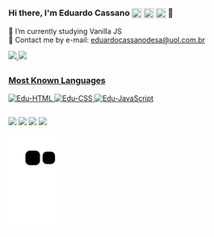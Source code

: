 ### Hi there, I'm Eduardo Cassano <img align="center" width="20rem" height="20rem" src="https://img.icons8.com/color/48/000000/portugal.png"/> <img align="center" width="20rem" height="20rem" src="https://img.icons8.com/color/48/000000/great-britain.png"/> <img align="center" width="20rem" height="20rem" src="https://img.icons8.com/color/48/000000/italy.png"/> 👋

🌱 I’m currently studying Vanilla JS</br>
📧 Contact me by e-mail: eduardocassanodesa@uol.com.br

<div>
  <a href="https://github.com/ecassano">
  <img height="160rem" src="https://github-readme-stats.vercel.app/api?username=ecassano&show_icons=true&theme=vue&include_all_commits=true&count_private=true"/>
  <img height="160rem" src="https://github-readme-stats.vercel.app/api/top-langs/?username=ecassano&layout=compact&theme=vue"/>
</div>
  
  ##

  <div>
    <h3>Most Known Languages</h3>
    <img alt="Edu-HTML" height="30rem" width="40rem" src="https://cdn.jsdelivr.net/gh/devicons/devicon/icons/html5/html5-original.svg" />
    <img alt="Edu-CSS" height="30rem" width="40rem" src="https://cdn.jsdelivr.net/gh/devicons/devicon/icons/css3/css3-original.svg" />
    <img alt="Edu-JavaScript" height="30rem" width="40rem" src="https://cdn.jsdelivr.net/gh/devicons/devicon/icons/javascript/javascript-original.svg" />
  </div>

  ##
    
  <div>
    <a href="https://www.linkedin.com/in/eduardo-cassano-a0639323a/" target="_blank"><img src="https://img.shields.io/badge/LinkedIn-0077B5?style=for-the-badge&logo=linkedin&logoColor=white"></a>
    <a href="https://www.instagram.com/eduardo_cassano" target="_blank"><img src="https://img.shields.io/badge/Instagram-E4405F?style=for-the-badge&logo=instagram&logoColor=white"></a>
    <a href="mailto:educassano54@gmail.com" target="_blank"><img src="https://img.shields.io/badge/Gmail-D14836?style=for-the-badge&logo=gmail&logoColor=white"></a>
    <a href="https://wa.me/5521996152821?text=Hi%20there,%20I'm%20interested%20to%20know%20more%20about%20you!" target="_blank"><img src="https://img.shields.io/badge/WhatsApp-25D366?style=for-the-badge&logo=whatsapp&logoColor=white"></a>
    
  ![Snake animation](https://github.com/ecassano/ecassano/blob/output/github-contribution-grid-snake.svg)
  </div>
